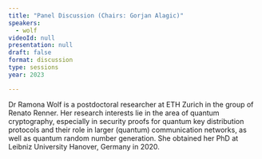 ```yaml
---
title: "Panel Discussion (Chairs: Gorjan Alagic)"
speakers:
  - wolf
videoId: null
presentation: null
draft: false
format: discussion
type: sessions
year: 2023

---
```

Dr Ramona Wolf is a postdoctoral researcher at ETH Zurich in the group of Renato Renner. Her research interests lie in the area of quantum cryptography, especially in security proofs for quantum key distribution protocols and their role in larger (quantum) communication networks, as well as quantum random number generation. She obtained her PhD at Leibniz University Hanover, Germany in 2020.



<!-- fields to use above: -->
<!-- videoId: "Vfl9pPh6ipI" -->
<!-- presentation: "/2023/sessions/slides/QCrypt2023TutorialYuen.pdf" -->
